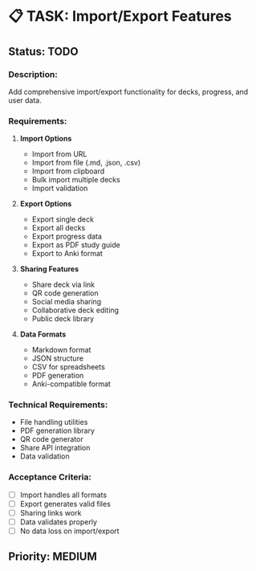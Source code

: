 # 📋 TASK: Import/Export Features

## Status: TODO

### Description:
Add comprehensive import/export functionality for decks, progress, and user data.

### Requirements:
1. **Import Options**
   - Import from URL
   - Import from file (.md, .json, .csv)
   - Import from clipboard
   - Bulk import multiple decks
   - Import validation

2. **Export Options**
   - Export single deck
   - Export all decks
   - Export progress data
   - Export as PDF study guide
   - Export to Anki format

3. **Sharing Features**
   - Share deck via link
   - QR code generation
   - Social media sharing
   - Collaborative deck editing
   - Public deck library

4. **Data Formats**
   - Markdown format
   - JSON structure
   - CSV for spreadsheets
   - PDF generation
   - Anki-compatible format

### Technical Requirements:
- File handling utilities
- PDF generation library
- QR code generator
- Share API integration
- Data validation

### Acceptance Criteria:
- [ ] Import handles all formats
- [ ] Export generates valid files
- [ ] Sharing links work
- [ ] Data validates properly
- [ ] No data loss on import/export

## Priority: MEDIUM
